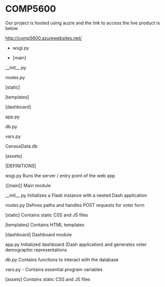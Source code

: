 # COMP5600

Our project is hosted using auzre and the link to access the live product is below

http://comp5600.azurewebsites.net/

- wsgi.py

- [main]

\_\_init\_\_.py

routes.py

[static]

[templates]

[dashboard]

app.py

db.py

vars.py

CensusData.db

[assets]


|DEFINITIONS|

wsgi.py Runs the server / entry point of the web app

{[main]} Main module

\_\_init\_\_.py Initializes a Flask instance with a nested Dash application

routes.py  Defines paths and handles POST requests for voter form

[static]  Contains static CSS and JS files

[templates]  Contains HTML templates

[dashboard] Dashboard module

app.py  Initialized dashboard (Dash application) and generates voter demographic representations

db.py  Contains functions to interact with the database

vars.py  - Contains essential program variables

[assets]  Contains static CSS and JS files

